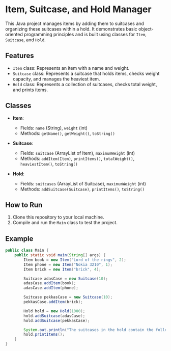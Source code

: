 # Item, Suitcase, and Hold Manager

This Java project manages items by adding them to suitcases and organizing these suitcases within a hold. It demonstrates basic object-oriented programming principles and is built using classes for `Item`, `Suitcase`, and `Hold`.

## Features

- `Item` class: Represents an item with a name and weight.
- `Suitcase` class: Represents a suitcase that holds items, checks weight capacity, and manages the heaviest item.
- `Hold` class: Represents a collection of suitcases, checks total weight, and prints items.

## Classes

- **Item**:

  - Fields: `name` (String), `weight` (int)
  - Methods: `getName()`, `getWeight()`, `toString()`

- **Suitcase**:

  - Fields: `suitcase` (ArrayList of Item), `maximumWeight` (int)
  - Methods: `addItem(Item)`, `printItems()`, `totalWeight()`, `heaviestItem()`, `toString()`

- **Hold**:
  - Fields: `suitcases` (ArrayList of Suitcase), `maximumWeight` (int)
  - Methods: `addSuitcase(Suitcase)`, `printItems()`, `toString()`

## How to Run

1. Clone this repository to your local machine.
2. Compile and run the `Main` class to test the project.

## Example

```java
public class Main {
    public static void main(String[] args) {
        Item book = new Item("Lord of the rings", 2);
        Item phone = new Item("Nokia 3210", 1);
        Item brick = new Item("brick", 4);

        Suitcase adasCase = new Suitcase(10);
        adasCase.addItem(book);
        adasCase.addItem(phone);

        Suitcase pekkasCase = new Suitcase(10);
        pekkasCase.addItem(brick);

        Hold hold = new Hold(1000);
        hold.addSuitcase(adasCase);
        hold.addSuitcase(pekkasCase);

        System.out.println("The suitcases in the hold contain the following items:");
        hold.printItems();
    }
}
```
